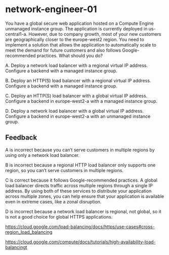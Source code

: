 # network-engineer-01

You have a global secure web application hosted on a Compute Engine unmanaged instance group. The application is currently deployed in us-central1-a. However, due to company growth, most of your new customers are geographically closer to the europe-west2 region. You need to implement a solution that allows the application to automatically scale to meet the demand for future customers and also follows Google-recommended practices. What should you do?

A. Deploy a network load balancer with a regional virtual IP address. Configure a backend with a managed instance group.

B. Deploy an HTTP(S) load balancer with a regional virtual IP address. Configure a backend with a managed instance group.

C. Deploy an HTTP(S) load balancer with a global virtual IP address. Configure a backend in europe-west2-a with a managed instance group.

D. Deploy a network load balancer with a global virtual IP address. Configure a backend in europe-west2-a with an unmanaged instance group.

## Feedback

A is incorrect because you can’t serve customers in multiple regions by using only a network load balancer.

B is incorrect because a regional HTTP load balancer only supports one region, so you can’t serve customers in multiple regions.

C is correct because it follows Google-recommended practices. A global load balancer directs traffic across multiple regions through a single IP address. By using both of these services to distribute your application across multiple zones, you can help ensure that your application is available even in extreme cases, like a zonal disruption.

D is incorrect because a network load balancer is regional, not global, so it is not a good choice for global HTTPS applications.

https://cloud.google.com/load-balancing/docs/https/use-cases#cross-region_load_balancing

https://cloud.google.com/compute/docs/tutorials/high-availability-load-balancingt
